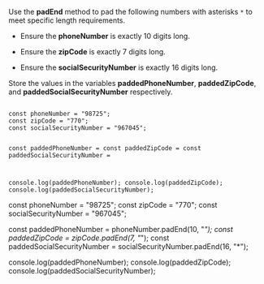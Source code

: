 Use the **padEnd** method to pad the
following numbers with asterisks `*`
to meet specific length requirements.

- Ensure the **phoneNumber** is exactly 10 digits long.

- Ensure the **zipCode** is exactly 7 digits long.

- Ensure the **socialSecurityNumber** is exactly 16 digits long.

Store the values in the variables **paddedPhoneNumber**,
**paddedZipCode**, and **paddedSocialSecurityNumber** respectively.

<codeblock language="javascript" type="exercise" testMode="fixedInput">
<code>
const phoneNumber = "98725";
const zipCode = "770";
const socialSecurityNumber = "967045";

const paddedPhoneNumber =
const paddedZipCode =
const paddedSocialSecurityNumber =

console.log(paddedPhoneNumber);
console.log(paddedZipCode);
console.log(paddedSocialSecurityNumber);
</code>

<solution>
const phoneNumber = "98725";
const zipCode = "770";
const socialSecurityNumber = "967045";

const paddedPhoneNumber = phoneNumber.padEnd(10, "*");
const paddedZipCode = zipCode.padEnd(7, "*");
const paddedSocialSecurityNumber = socialSecurityNumber.padEnd(16, "*");

console.log(paddedPhoneNumber);
console.log(paddedZipCode);
console.log(paddedSocialSecurityNumber);
</solution>
</codeblock>
